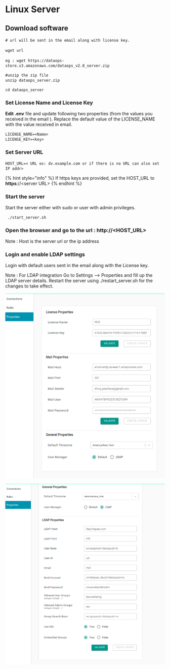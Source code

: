 # Linux Server

## Download software

```text
# url will be sent in the email along with license key.

wget url

eg : wget https://dataops-store.s3.amazonaws.com/dataops_v2.0_server.zip
```

```text
#unzip the zip file
unzip dataops_server.zip

```

```text
cd dataops_server
```

### Set License Name and License Key

**Edit .env** file and update following two properties \(from the values you received in the email \). Replace the default value of the LICENSE\_NAME with the value received in email.

```text
LICENSE_NAME=<Name>
LICENSE_KEY=<key>
```

### Set Server URL

```text
HOST_URL=< URL ex: dv.example.com or if there is no URL can also set IP addr>
```

{% hint style="info" %}
If https keys are provided, set the HOST\_URL to **https**://&lt;server URL&gt; 
{% endhint %}

### Start the server

Start the server either with sudo or user with admin privileges.

```text
 ./start_server.sh
```

### Open the browser and go to the url : http://&lt;HOST\_URL&gt;

Note : Host is the server url or the ip address

### **Login and enable LDAP settings**

Login with default users sent in the email along with the License key. 

Note : For LDAP integration  Go to Settings --&gt; Properties and fill up the LDAP server details. Restart the server using ./restart\_server.sh for the changes to take effect.



![](../.gitbook/assets/image%20%2842%29.png)

![](../.gitbook/assets/image%20%2843%29.png)

